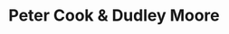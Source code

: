 ---
title: "Peter Cook & Dudley Moore"
summary: "Comedy partnership that ran for most of the 1960s and 70s, ending as Dudley Moore's film career began to grow. Two of their comedy characters \"Pete and Dud\" would evolve into their alter-egos who would perform more of their adult material."
image: "peter-cook-dudley-moore.jpg"
apple_music_artist_url: "https://music.apple.com/gb/artist/peter-cook-dudley-moore/155733582"
---